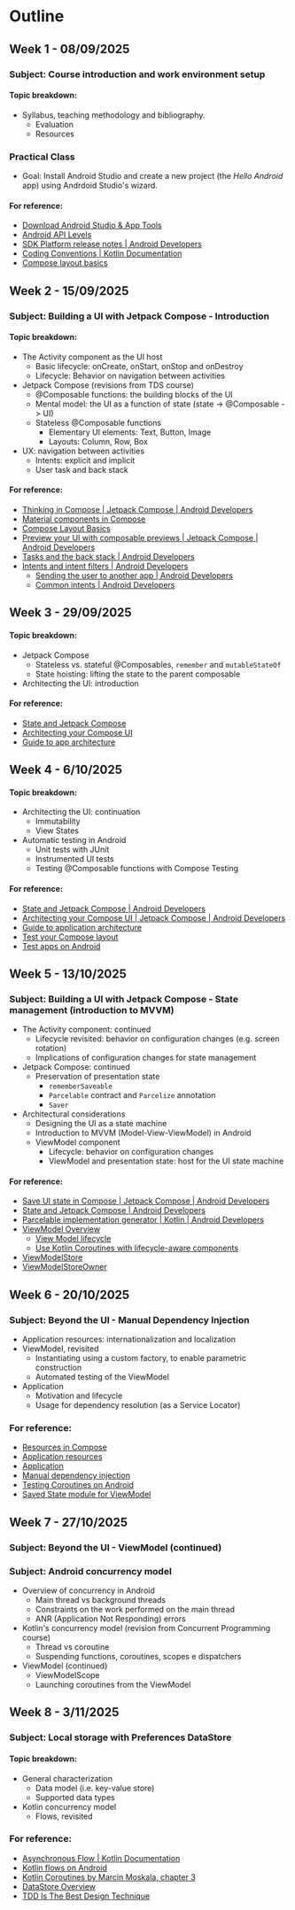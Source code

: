 # Outline

## Week 1 - 08/09/2025
### Subject: Course introduction and work environment setup

#### Topic breakdown:
* Syllabus, teaching methodology and bibliography.
  * Evaluation
  * Resources
  
### Practical Class
* Goal: Install Android Studio and create a new project (the *Hello Android* app) using Andrdoid Studio's wizard.

#### For reference:
* [Download Android Studio & App Tools](https://developer.android.com/studio)
* [Android API Levels](https://apilevels.com/)
* [SDK Platform release notes | Android Developers](https://developer.android.com/studio/releases/platforms)
* [Coding Conventions | Kotlin Documentation](https://kotlinlang.org/docs/coding-conventions.html)
* [Compose layout basics](https://developer.android.com/develop/ui/compose/layouts/basics)

## Week 2 - 15/09/2025
### Subject: Building a UI with Jetpack Compose - Introduction

#### Topic breakdown:
* The Activity component as the UI host
  * Basic lifecycle: onCreate, onStart, onStop and onDestroy
  * Lifecycle: Behavior on navigation between activities
* Jetpack Compose (revisions from TDS course)
  * @Composable functions: the building blocks of the UI
  * Mental model: the UI as a function of state (state -> @Composable -> UI)
  * Stateless @Composable functions
    * Elementary UI elements: Text, Button, Image
    * Layouts: Column, Row, Box
* UX: navigation between activities
  * Intents: explicit and implicit
  * User task and back stack

#### For reference:
* [Thinking in Compose | Jetpack Compose | Android Developers](https://developer.android.com/develop/ui/compose/mental-model)
* [Material components in Compose](https://developer.android.com/develop/ui/compose/components)
* [Compose Layout Basics](https://developer.android.com/develop/ui/compose/layouts/basics)
* [Preview your UI with composable previews | Jetpack Compose | Android Developers](https://developer.android.com/develop/ui/compose/tooling/previews)
* [Tasks and the back stack | Android Developers](https://developer.android.com/guide/components/activities/tasks-and-back-stack)
* [Intents and intent filters | Android Developers](https://developer.android.com/guide/components/intents-filters)
  * [Sending the user to another app | Android Developers](https://developer.android.com/guide/components/intents-filters)
  * [Common intents | Android Developers](https://developer.android.com/guide/components/intents-common)
  


## Week 3 - 29/09/2025

#### Topic breakdown:
* Jetpack Compose
  * Stateless vs. stateful @Composables, `remember` and `mutableStateOf` 
  * State hoisting: lifting the state to the parent composable
* Architecting the UI: introduction


#### For reference:
* [State and Jetpack Compose](https://developer.android.com/develop/ui/compose/state#state-and-composition)
* [Architecting your Compose UI](https://developer.android.com/develop/ui/compose/architecture)
* [Guide to app architecture](https://developer.android.com/topic/architecture)

## Week 4 - 6/10/2025

#### Topic breakdown:
* Architecting the UI: continuation
  * Immutability
  * View States
* Automatic testing in Android
  * Unit tests with JUnit
  * Instrumented UI tests
  * Testing @Composable functions with Compose Testing

#### For reference:
* [State and Jetpack Compose | Android Developers](https://developer.android.com/develop/ui/compose/state#managing-state) 
* [Architecting your Compose UI | Jetpack Compose | Android Developers](https://developer.android.com/jetpack/compose/architecture)
* [Guide to application architecture](https://developer.android.com/jetpack/guide)
* [Test your Compose layout](https://developer.android.com/develop/ui/compose/testing) 
* [Test apps on Android](https://developer.android.com/training/testing)


## Week 5 - 13/10/2025
### Subject: Building a UI with Jetpack Compose - State management (introduction to MVVM)

* The Activity component: continued
  * Lifecycle revisited: behavior on configuration changes (e.g. screen rotation)
  * Implications of configuration changes for state management
* Jetpack Compose: continued
  * Preservation of presentation state
    * `rememberSaveable`
    * `Parcelable` contract and `Parcelize` annotation
	* `Saver`
* Architectural considerations
  * Designing the UI as a state machine
  * Introduction to MVVM (Model-View-ViewModel) in Android
  * ViewModel component
    * Lifecycle: behavior on configuration changes
    * ViewModel and presentation state: host for the UI state machine
  

#### For reference:
* [Save UI state in Compose | Jetpack Compose | Android Developers](https://developer.android.com/develop/ui/compose/state-saving)
* [State and Jetpack Compose | Android Developers](https://developer.android.com/develop/ui/compose/state#restore-ui-state)
* [Parcelable implementation generator | Kotlin | Android Developers](https://developer.android.com/kotlin/parcelize) 
* [ViewModel Overview](https://developer.android.com/topic/libraries/architecture/viewmodel)
  * [View Model lifecycle](https://developer.android.com/topic/libraries/architecture/viewmodel#lifecycle)
  * [Use Kotlin Coroutines with lifecycle-aware components](https://developer.android.com/topic/libraries/architecture/coroutines#viewmodelscope)
* [ViewModelStore](https://developer.android.com/reference/androidx/lifecycle/ViewModelStore)
* [ViewModelStoreOwner](https://developer.android.com/reference/androidx/lifecycle/ViewModelStoreOwner)

## Week 6 - 20/10/2025

### Subject: Beyond the UI - Manual Dependency Injection

* Application resources: internationalization and localization
* ViewModel, revisited
  * Instantiating using a custom factory, to enable parametric construction
  * Automated testing of the ViewModel
* Application
  * Motivation and lifecycle
  * Usage for dependency resolution (as a Service Locator)
  
### For reference:
* [Resources in Compose](https://developer.android.com/jetpack/compose/resources)
* [Application resources](https://developer.android.com/guide/topics/resources/providing-resources)
* [Application](https://developer.android.com/reference/android/app/Application)
* [Manual dependency injection](https://developer.android.com/training/dependency-injection/manual)
* [Testing Coroutines on Android](https://developer.android.com/kotlin/coroutines/test)
* [Saved State module for ViewModel](https://developer.android.com/topic/libraries/architecture/viewmodel/viewmodel-savedstate)

## Week 7 - 27/10/2025

### Subject: Beyond the UI - ViewModel (continued)

### Subject: Android concurrency model
* Overview of concurrency in Android
  * Main thread vs background threads
  * Constraints on the work performed on the main thread
  * ANR (Application Not Responding) errors
* Kotlin's concurrency model (revision from Concurrent Programming course)
  * Thread vs coroutine
  * Suspending functions, coroutines, scopes e dispatchers
* ViewModel (continued)
  * ViewModelScope
  * Launching coroutines from the ViewModel

## Week 8 - 3/11/2025

### Subject: Local storage with Preferences DataStore

#### Topic breakdown:
* General characterization
  * Data model (i.e. key-value store)
  * Supported data types
* Kotlin concurrency model
  * Flows, revisited 

### For reference:
  * [Asynchronous Flow | Kotlin Documentation](https://kotlinlang.org/docs/flow.html) 
  * [Kotlin flows on Android](https://developer.android.com/kotlin/flow#callback)
  * [Kotlin Coroutines  by Marcin Moskala, chapter 3](https://kt.academy/book/coroutines)
  * [DataStore Overview](https://developer.android.com/topic/libraries/architecture/datastore)
  * [TDD Is The Best Design Technique](https://www.youtube.com/watch?v=ln4WnxX-wrw)
  